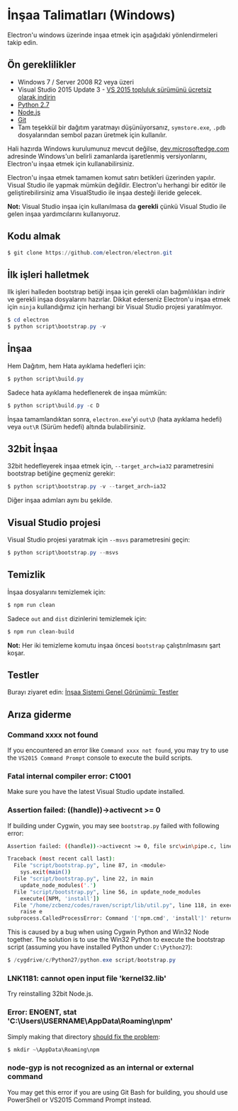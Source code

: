 # İnşaa Talimatları (Windows)

Electron'u windows üzerinde inşaa etmek için aşağıdaki yönlendirmeleri takip edin.

## Ön gereklilikler

* Windows 7 / Server 2008 R2 veya üzeri
* Visual Studio 2015 Update 3 - [ VS 2015 topluluk sürümünü ücretsiz olarak indirin](https://www.visualstudio.com/vs/older-downloads/)
* [Python 2.7](http://www.python.org/download/releases/2.7/)
* [Node.js](http://nodejs.org/download/)
* [Git](http://git-scm.com)
* Tam teşekkül bir dağıtım yaratmayı düşünüyorsanız, `symstore.exe`, `.pdb` dosyalarından sembol pazarı üretmek için kullanılır.

Hali hazırda Windows kurulumunuz mevcut değilse, [dev.microsoftedge.com](https://developer.microsoft.com/en-us/microsoft-edge/tools/vms/) adresinde Windows'un belirli zamanlarda işaretlenmiş versiyonlarını, Electron'u inşaa etmek için kullanabilirsiniz.

Electron'u inşaa etmek tamamen komut satırı betikleri üzerinden yapılır. Visual Studio ile yapmak mümkün değildir. Electron'u herhangi bir editör ile geliştirebilirsiniz ama VisualStudio ile inşaa desteği ileride gelecek.

**Not:** Visual Studio inşaa için kullanılmasa da **gerekli** çünkü Visual Studio ile gelen inşaa yardımcılarını kullanıyoruz.

## Kodu almak

```powershell
$ git clone https://github.com/electron/electron.git
```

## İlk işleri halletmek

Ilk işleri halleden bootstrap betiği inşaa için gerekli olan bağımlılıkları indirir ve gerekli inşaa dosyalarını hazırlar. Dikkat ederseniz Electron'u inşaa etmek için `ninja` kullandığımız için herhangi bir Visual Studio projesi yaratılmıyor.

```powershell
$ cd electron
$ python script\bootstrap.py -v
```

## İnşaa

Hem Dağıtım, hem Hata ayıklama hedefleri için:

```powershell
$ python script\build.py
```

Sadece hata ayıklama hedeflenerek de inşaa mümkün:

```powershell
$ python script\build.py -c D
```

İnşaa tamamlandıktan sonra, `electron.exe`'yi `out\D` (hata ayıklama hedefi) veya `out\R` (Sürüm hedefi) altında bulabilirsiniz.

## 32bit İnşaa

32bit hedefleyerek inşaa etmek için, `--target_arch=ia32` parametresini bootstrap betiğine geçmeniz gerekir:

```powershell
$ python script\bootstrap.py -v --target_arch=ia32
```

Diğer inşaa adımları aynı bu şekilde.

## Visual Studio projesi

Visual Studio projesi yaratmak için `--msvs` parametresini geçin:

```powershell
$ python script\bootstrap.py --msvs
```

## Temizlik

İnşaa dosyalarını temizlemek için:

```powershell
$ npm run clean
```

Sadece `out` and `dist` dizinlerini temizlemek için:

```sh
$ npm run clean-build
```

**Not:** Her iki temizleme komutu inşaa öncesi `bootstrap` çalıştırılmasını şart koşar.

## Testler

Burayı ziyaret edin: [İnşaa Sistemi Genel Görünümü: Testler](build-system-overview.md#tests)

## Arıza giderme

### Command xxxx not found

If you encountered an error like `Command xxxx not found`, you may try to use the `VS2015 Command Prompt` console to execute the build scripts.

### Fatal internal compiler error: C1001

Make sure you have the latest Visual Studio update installed.

### Assertion failed: ((handle))->activecnt >= 0

If building under Cygwin, you may see `bootstrap.py` failed with following error:

```sh
Assertion failed: ((handle))->activecnt >= 0, file src\win\pipe.c, line 1430

Traceback (most recent call last):
  File "script/bootstrap.py", line 87, in <module>
    sys.exit(main())
  File "script/bootstrap.py", line 22, in main
    update_node_modules('.')
  File "script/bootstrap.py", line 56, in update_node_modules
    execute([NPM, 'install'])
  File "/home/zcbenz/codes/raven/script/lib/util.py", line 118, in execute
    raise e
subprocess.CalledProcessError: Command '['npm.cmd', 'install']' returned non-zero exit status 3
```

This is caused by a bug when using Cygwin Python and Win32 Node together. The solution is to use the Win32 Python to execute the bootstrap script (assuming you have installed Python under `C:\Python27`):

```powershell
$ /cygdrive/c/Python27/python.exe script/bootstrap.py
```

### LNK1181: cannot open input file 'kernel32.lib'

Try reinstalling 32bit Node.js.

### Error: ENOENT, stat 'C:\Users\USERNAME\AppData\Roaming\npm'

Simply making that directory [should fix the problem](http://stackoverflow.com/a/25095327/102704):

```powershell
$ mkdir ~\AppData\Roaming\npm
```

### node-gyp is not recognized as an internal or external command

You may get this error if you are using Git Bash for building, you should use PowerShell or VS2015 Command Prompt instead.
